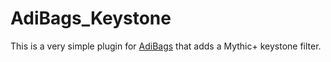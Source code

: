 # AdiBags_Keystone

This is a very simple plugin for
[AdiBags](https://www.curseforge.com/wow/addons/adibags) that adds a Mythic+
keystone filter.
